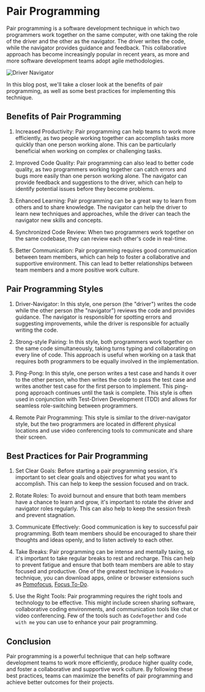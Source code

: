 # Pair Programming


Pair programming is a software development technique in which two programmers work together on the same computer, with one taking the role of the driver and the other as the navigator. The driver writes the code, while the navigator provides guidance and feedback. This collaborative approach has become increasingly popular in recent years, as more and more software development teams adopt agile methodologies.

<img alt="Driver Navigator" src="/img/article/pair/driver_navigator.png" class="img-thumbnail">

In this blog post, we'll take a closer look at the benefits of pair programming, as well as some best practices for implementing this technique.

## Benefits of Pair Programming

<!-- [Sharing is Care ](/img/article/pair/sharing.jpeg) -->

1. Increased Productivity: Pair programming can help teams to work more efficiently, as two people working together can accomplish tasks more quickly than one person working alone. This can be particularly beneficial when working on complex or challenging tasks.

1. Improved Code Quality: Pair programming can also lead to better code quality, as two programmers working together can catch errors and bugs more easily than one person working alone. The navigator can provide feedback and suggestions to the driver, which can help to identify potential issues before they become problems.

1. Enhanced Learning: Pair programming can be a great way to learn from others and to share knowledge. The navigator can help the driver to learn new techniques and approaches, while the driver can teach the navigator new skills and concepts.

1. Synchronized Code Review:  When two programmers work together on the same codebase, they can review each other's code in real-time.

1. Better Communication: Pair programming requires good communication between team members, which can help to foster a collaborative and supportive environment. This can lead to better relationships between team members and a more positive work culture.

## Pair Programming Styles

1. Driver-Navigator: In this style, one person (the "driver") writes the code while the other person (the "navigator") reviews the code and provides guidance. The navigator is responsible for spotting errors and suggesting improvements, while the driver is responsible for actually writing the code.

1. Strong-style Pairing: In this style, both programmers work together on the same code simultaneously, taking turns typing and collaborating on every line of code. This approach is useful when working on a task that requires both programmers to be equally involved in the implementation.

1. Ping-Pong: In this style, one person writes a test case and hands it over to the other person, who then writes the code to pass the test case and writes another test case for the first person to implement. This ping-pong approach continues until the task is complete. This style is often used in conjunction with Test-Driven Development (TDD) and allows for seamless role-switching between programmers. 

1. Remote Pair Programming: This style is similar to the driver-navigator style, but the two programmers are located in different physical locations and use video conferencing tools to communicate and share their screen.


## Best Practices for Pair Programming

1. Set Clear Goals: Before starting a pair programming session, it's important to set clear goals and objectives for what you want to accomplish. This can help to keep the session focused and on track.

1. Rotate Roles: To avoid burnout and ensure that both team members have a chance to learn and grow, it's important to rotate the driver and navigator roles regularly. This can also help to keep the session fresh and prevent stagnation.

1. Communicate Effectively: Good communication is key to successful pair programming. Both team members should be encouraged to share their thoughts and ideas openly, and to listen actively to each other.

1. Take Breaks: Pair programming can be intense and mentally taxing, so it's important to take regular breaks to rest and recharge. This can help to prevent fatigue and ensure that both team members are able to stay focused and productive. One of the greatest technique is `Pomodoro` technique, you can download apps, online or browser extensions such as [Pomofocus](https://pomofocus.io/), [Focus To-Do](https://chrome.google.com/webstore/detail/focus-to-do-pomodoro-time/ngceodoilcgpmkijopinlkmohnfifjfb).

1. Use the Right Tools: Pair programming requires the right tools and technology to be effective. This might include screen sharing software, collaborative coding environments, and communication tools like chat or video conferencing. Few of the tools such as `CodeTogether` and `Code with me` you can use to enhance your pair programming.  

## Conclusion

 Pair programming is a powerful technique that can help software development teams to work more efficiently, produce higher quality code, and foster a collaborative and supportive work culture. By following these best practices, teams can maximize the benefits of pair programming and achieve better outcomes for their projects.
